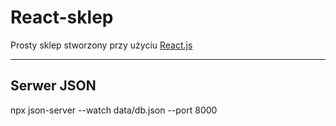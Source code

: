# React-sklep
Prosty sklep stworzony przy użyciu [React.js](https://reactjs.org/)

---
## Serwer JSON
npx json-server --watch data/db.json  --port 8000